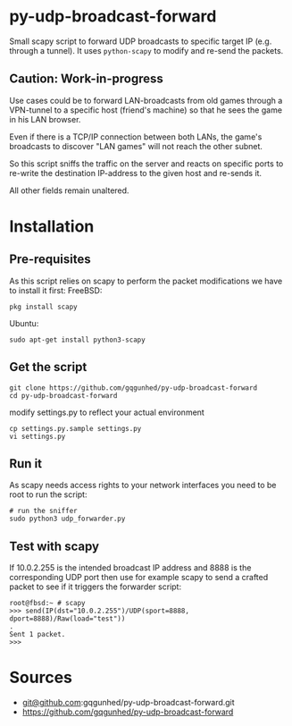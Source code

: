 # py-udp-broadcast-forward
Small scapy script to forward UDP broadcasts to specific target IP (e.g. through a tunnel). It uses ```python-scapy``` to modify and re-send the packets.

## Caution: Work-in-progress

Use cases could be to forward LAN-broadcasts from old games through a VPN-tunnel to a specific host (friend's machine) so that he sees the game in his LAN browser.

Even if there is a TCP/IP connection between both LANs, the game's broadcasts to discover "LAN games" will not reach the other subnet. 

So this script sniffs the traffic on the server and reacts on specific ports to re-write the destination IP-address to the given host and re-sends it.

All other fields remain unaltered.

# Installation

## Pre-requisites
As this script relies on scapy to perform the packet modifications we have to install it first:
FreeBSD:

    pkg install scapy

Ubuntu:

    sudo apt-get install python3-scapy
    
## Get the script

    git clone https://github.com/gqgunhed/py-udp-broadcast-forward
    cd py-udp-broadcast-forward

modify settings.py to reflect your actual environment
    
    cp settings.py.sample settings.py
    vi settings.py


## Run it
As scapy needs access rights to your network interfaces you need to be root to run the script:
    
    # run the sniffer
    sudo python3 udp_forwarder.py

## Test with scapy

If 10.0.2.255 is the intended broadcast IP address and 8888 is the corresponding UDP port then use for example scapy to send a crafted packet to see if it triggers the forwarder script:

    root@fbsd:~ # scapy
    >>> send(IP(dst="10.0.2.255")/UDP(sport=8888, dport=8888)/Raw(load="test"))
    .
    Sent 1 packet.
    >>>

# Sources

- git@github.com:gqgunhed/py-udp-broadcast-forward.git
- https://github.com/gqgunhed/py-udp-broadcast-forward